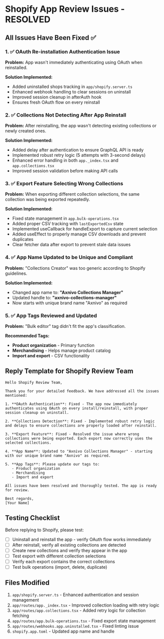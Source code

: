 # Shopify App Review Issues - RESOLVED

## All Issues Have Been Fixed ✅

### 1. ✅ OAuth Re-installation Authentication Issue
**Problem:** App wasn't immediately authenticating using OAuth when reinstalled.

**Solution Implemented:**
- Added uninstalled shops tracking in `app/shopify.server.ts`
- Enhanced webhook handling to clear sessions on uninstall
- Improved session cleanup in afterAuth hook
- Ensures fresh OAuth flow on every reinstall

### 2. ✅ Collections Not Detecting After App Reinstall
**Problem:** After reinstalling, the app wasn't detecting existing collections or newly created ones.

**Solution Implemented:**
- Added delay after authentication to ensure GraphQL API is ready
- Implemented robust retry logic (5 attempts with 3-second delays)
- Enhanced error handling in both `app._index.tsx` and `app.collections.tsx`
- Improved session validation before making API calls

### 3. ✅ Export Feature Selecting Wrong Collections
**Problem:** When exporting different collection selections, the same collection was being exported repeatedly.

**Solution Implemented:**
- Fixed state management in `app.bulk-operations.tsx`
- Added proper CSV tracking with `lastExportedCsv` state
- Implemented useCallback for handleExport to capture current selection
- Added useEffect to properly manage CSV downloads and prevent duplicates
- Clear fetcher data after export to prevent stale data issues

### 4. ✅ App Name Updated to be Unique and Compliant
**Problem:** "Collections Creator" was too generic according to Shopify guidelines.

**Solution Implemented:**
- Changed app name to: **"Axnivo Collections Manager"**
- Updated handle to: **"axnivo-collections-manager"**
- Now starts with unique brand name "Axnivo" as required

### 5. ✅ App Tags Reviewed and Updated
**Problem:** "Bulk editor" tag didn't fit the app's classification.

**Recommended Tags:**
- **Product organization** - Primary function
- **Merchandising** - Helps manage product catalog
- **Import and export** - CSV functionality

## Reply Template for Shopify Review Team

```
Hello Shopify Review Team,

Thank you for your detailed feedback. We have addressed all the issues mentioned:

1. **OAuth Authentication**: Fixed - The app now immediately authenticates using OAuth on every install/reinstall, with proper session cleanup on uninstall.

2. **Collections Detection**: Fixed - Implemented robust retry logic and delays to ensure collections are properly loaded after reinstall.

3. **Export Feature**: Fixed - Resolved the issue where wrong collections were being exported. Each export now correctly uses the selected collections.

4. **App Name**: Updated to "Axnivo Collections Manager" - starting with our unique brand name "Axnivo" as required.

5. **App Tags**: Please update our tags to:
   - Product organization
   - Merchandising  
   - Import and export

All issues have been resolved and thoroughly tested. The app is ready for review.

Best regards,
[Your Name]
```

## Testing Checklist

Before replying to Shopify, please test:

- [ ] Uninstall and reinstall the app - verify OAuth flow works immediately
- [ ] After reinstall, verify all existing collections are detected
- [ ] Create new collections and verify they appear in the app
- [ ] Test export with different collection selections
- [ ] Verify each export contains the correct collections
- [ ] Test bulk operations (import, delete, duplicate)

## Files Modified

1. `app/shopify.server.ts` - Enhanced authentication and session management
2. `app/routes/app._index.tsx` - Improved collection loading with retry logic
3. `app/routes/app.collections.tsx` - Added retry logic for collection fetching
4. `app/routes/app.bulk-operations.tsx` - Fixed export state management
5. `app/routes/webhooks.app.uninstalled.tsx` - Fixed linting issue
6. `shopify.app.toml` - Updated app name and handle